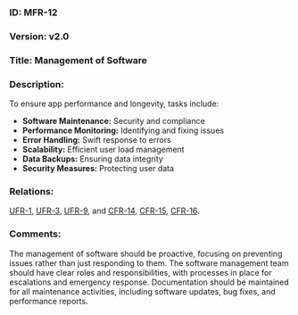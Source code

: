 
### ID: MFR-12
 
### Version: v2.0
 
### Title: Management of Software 
  
### Description: 
To ensure app performance and longevity, tasks include:
* **Software Maintenance:** Security and compliance
* **Performance Monitoring:** Identifying and fixing issues
* **Error Handling:** Swift response to errors
* **Scalability:** Efficient user load management
* **Data Backups:** Ensuring data integrity
* **Security Measures:** Protecting user data

### Relations: 
[UFR-1](https://github.com/carmensat/RECIPE-ROULETTE/blob/main/REQUIREMENTS/UFR-1.md), 
[UFR-3](https://github.com/carmensat/RECIPE-ROULETTE/blob/main/REQUIREMENTS/UFR-3.md),
[UFR-9](https://github.com/carmensat/RECIPE-ROULETTE/blob/main/REQUIREMENTS/UFR-9.md), and
[CFR-14](https://github.com/carmensat/RECIPE-ROULETTE/blob/main/REQUIREMENTS/CFR-14.md), 
[CFR-15](https://github.com/carmensat/RECIPE-ROULETTE/blob/main/REQUIREMENTS/CFR-15.md),
[CFR-16](https://github.com/carmensat/RECIPE-ROULETTE/blob/main/REQUIREMENTS/CFR-16.md).


### Comments: 
The management of software should be proactive, focusing on preventing issues rather than just responding to them. The software management team should have clear roles and responsibilities, with processes in place for escalations and emergency response.
Documentation should be maintained for all maintenance activities, including software updates, bug fixes, and performance reports.


